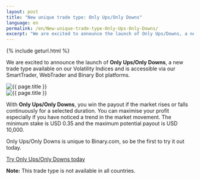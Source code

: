 ```yaml
---
layout: post
title: "New unique trade type: Only Ups/Only Downs"
language: en
permalink: /en/New-unique-trade-type-Only-Ups-Only-Downs/
excerpt: "We are excited to announce the launch of Only Ups/Downs, a new trade type available on our Volatility Indices and is accessible via our SmartTrader, WebTrader and Binary Bot platforms..."
---
```

{% include geturl.html %}

We are excited to announce the launch of <strong>Only Ups/Only Downs</strong>, a new trade type available on our Volatility Indices and is accessible via our SmartTrader, WebTrader and Binary Bot platforms.

<div class="separator-lg"></div>
<div class="row justify-content-center">
    <div class="col-6 text-right">
        <img src="{{ '/images/runs/image3.png' | prepend: SourceUrl }}" alt="{{ page.title }}">
    </div>
    <div class="col-6">
        <img src="{{ '/images/runs/image9.png' | prepend: SourceUrl }}" alt="{{ page.title }}">
    </div>
</div>
<div class="separator-lg"></div>

With <strong>Only Ups/Only Downs</strong>, you win the payout if the market rises or falls continuously for a selected duration. You can maximise your profit especially if you have noticed a trend in the market movement. The minimum stake is USD 0.35 and the maximum potential payout is USD 10,000. 

<div class="cta">
    <p>Only Ups/Only Downs is unique to Binary.com, so be the first to try it out today.</p>
    <a class="button" href="https://www.binary.com/en/trading.html?market=volidx&formname=runs&amount_type=stake&expiry_type=duration"><span>Try Only Ups/Only Downs today</span></a>
</div>

<strong>Note:</strong> This trade type is not available in all countries.
